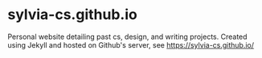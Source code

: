# sylvia-cs.github.io
Personal website detailing past cs, design, and writing projects.
Created using Jekyll and hosted on Github's server, see https://sylvia-cs.github.io/
